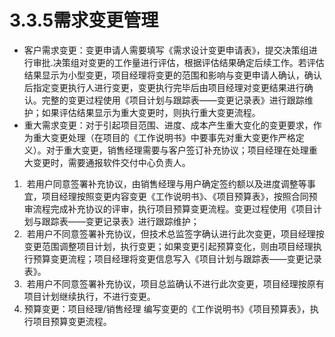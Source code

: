 # 3.3.5需求变更管理

- 客户需求变更：变更申请人需要填写《需求设计变更申请表》，提交决策组进行审批.决策组对变更的工作量进行评估，根据评估结果确定后续工作。若评估结果显示为小型变更，项目经理将变更的范围和影响与变更申请人确认，确认后指定变更执行人进行变更，变更执行完毕后由项目经理对变更结果进行确认。完整的变更过程使用《项目计划与跟踪表——变更记录表》进行跟踪维护；如果评估结果显示为重大变更时，则执行重大变更流程。 
- 重大需求变更：对于引起项目范围、进度、成本产生重大变化的变更要求，作为重大变更处理（在项目的《工作说明书》中要事先对重大变更作严格定义）。对于重大变更，销售经理需要与客户签订补充协议；项目经理在处理重大变更时，需要通报软件交付中心负责人。 
1.  若用户同意签署补充协议，由销售经理与用户确定签约额以及进度调整等事宜，项目经理按照变更内容变更《工作说明书》、《项目预算表》，按照合同预审流程完成补充协议的评审，执行项目预算变更流程。变更过程使用《项目计划与跟踪表——变更记录表》进行跟踪维护； 
2.  若用户不同意签署补充协议，但技术总监签字确认进行此次变更，项目经理按变更范围调整项目计划，执行变更；如果变更引起预算变化，则由项目经理执行预算变更流程；项目经理将变更信息写入《项目计划与跟踪表——变更记录表》。 
3.  若用户不同意签署补充协议，项目总监确认不进行此次变更，项目经理按原有项目计划继续执行，不进行变更。 
4. 预算变更：项目经理/销售经理 编写变更的《工作说明书》《项目预算表》，执行项目预算变更流程。
